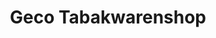 ---
title: "Geco Tabakwarenshop"
url: /brandenburg-an-der-havel/geco-tabakwarenshop/
shop: Tabak
---